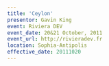 ```yaml
---
title: 'Ceylon'
presentor: Gavin King
event: Riviera DEV
event_date: 20&21 October, 2011
event_url: http://rivieradev.fr
location: Sophia-Antipolis
effective_date: 20111020
---
```

